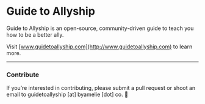 # Guide to Allyship
Guide to Allyship is an open-source, community-driven guide to teach you how to be a better ally.

Visit [www.guidetoallyship.com](http://www.guidetoallyship.com) to learn more.

---

### Contribute

If you’re interested in contributing, please submit a pull request or shoot an email to guidetoallyship [at] byamelie [dot] co. :sparkling_heart:
